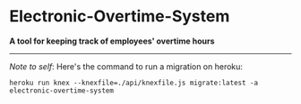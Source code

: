 # Electronic-Overtime-System
**A tool for keeping track of employees' overtime hours**

<hr>

_Note to self_: Here's the command to run a migration on heroku: 

`heroku run knex --knexfile=./api/knexfile.js migrate:latest -a electronic-overtime-system`
